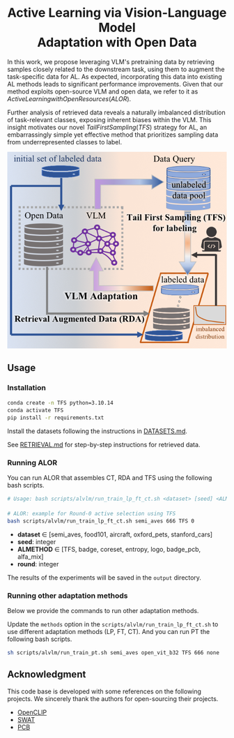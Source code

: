 <div align="center">
<h1>Active Learning via Vision-Language Model<br>Adaptation with Open Data</h1>
</div>

In this work, we propose leveraging VLM's pretraining data by retrieving samples closely related to the downstream task, using them to augment the task-specific data for AL. As expected, incorporating this data into existing AL methods leads to significant performance improvements.
Given that our method exploits open-source VLM and open data, we refer to it as ${Active Learning with Open Resources (ALOR)}$.

Further analysis of retrieved data reveals a naturally imbalanced distribution of task-relevant classes, exposing inherent biases within the VLM. This insight motivates our novel ${Tail First Sampling (TFS)}$ strategy for AL, an embarrassingly simple yet effective method that prioritizes sampling data from underrepresented classes to label.


![teaser](ALOR-flowchart_v10.png)



## Usage

### Installation
 
``` bash
conda create -n TFS python=3.10.14 
conda activate TFS 
pip install -r requirements.txt 
```
Install the datasets following the instructions in [DATASETS.md](DATASETS.md). 

See [RETRIEVAL.md](https://github.com/tian1327/SWAT/blob/master/retrieval/RETRIEVAL.md) for step-by-step instructions for retrieved data.

### Running ALOR

You can run ALOR that assembles CT, RDA and TFS using the following bash scripts.

```bash
# Usage: bash scripts/alvlm/run_train_lp_ft_ct.sh <dataset> [seed] <ALMETHOD> <round>

# ALOR: example for Round-0 active selection using TFS
bash scripts/alvlm/run_train_lp_ft_ct.sh semi_aves 666 TFS 0
```

- **dataset** $\in$ [semi_aves, food101, aircraft, oxford_pets, stanford_cars]
- **seed**: integer 
- **ALMETHOD** $\in$ [TFS, badge, coreset, entropy, logo, badge_pcb, alfa_mix]
- **round**: integer

The results of the experiments will be saved in the `output` directory.

### Running other adaptation methods
Below we provide the commands to run other adaptation methods.

 Update the `methods` option in the `scripts/alvlm/run_train_lp_ft_ct.sh` to use different adaptation methods (LP, FT, CT). And you can run PT the following bash scripts.
```bash
sh scripts/alvlm/run_train_pt.sh semi_aves open_vit_b32 TFS 666 none
```

## Acknowledgment
This code base is developed with some references on the following projects. We sincerely thank the authors for open-sourcing their projects.

- [OpenCLIP](https://github.com/mlfoundations/open_clip)
- [SWAT](https://github.com/tian1327/SWAT)
- [PCB](https://github.com/kaist-dmlab/pcb)

